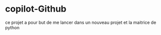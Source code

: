 # copilot-Github
ce projet a pour but de me lancer dans un nouveau projet et la maitrice de python 
